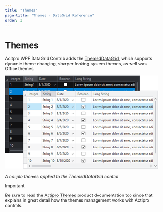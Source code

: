 ```yaml
---
title: "Themes"
page-title: "Themes - DataGrid Reference"
order: 3
---
```

# Themes

Acitpro WPF DataGrid Contrib adds the [ThemedDataGrid](xref:@ActiproUIRoot.Controls.DataGrid.ThemedDataGrid), which supports dynamic theme changing, sharper looking system themes, as well was Office themes.

![Screenshot](./images/themed-datagrid-themes.png)

*A couple themes applied to the ThemedDataGrid control*

> [!IMPORTANT]
> Be sure to read the [Actipro Themes](../themes/index.md) product documentation too since that explains in great detail how the themes management works with Actipro controls.
